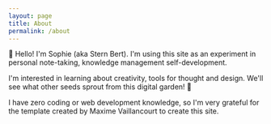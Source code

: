 ```yaml
---
layout: page
title: About
permalink: /about
---
```


:wave: Hello! I'm Sophie (aka Stern Bert). I'm using this site as an experiment in personal note-taking, knowledge management self-development.

I'm interested in learning about creativity, tools for thought and design. We'll see what other seeds sprout from this digital garden!  :seedling:

I have zero coding or web development knowledge, so I'm very grateful for the template created by Maxime Vaillancourt to create this site. 

